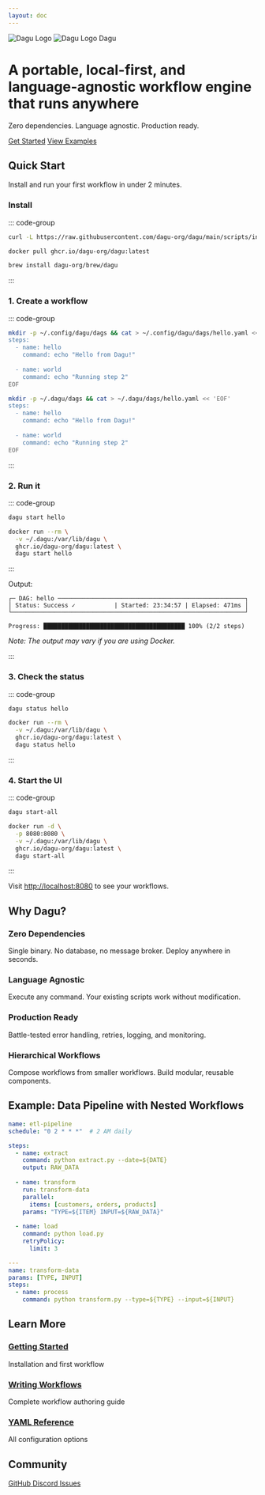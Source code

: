 ```yaml
---
layout: doc
---
```


<div class="logo-section">
  <div class="logo-container">
    <img src="/logo-light.svg" alt="Dagu Logo" class="logo-light logo-icon">
    <img src="/logo-dark.webp" alt="Dagu Logo" class="logo-dark logo-icon">
    <span class="logo-text">Dagu</span>
  </div>
</div>

<div class="tagline">
  <h1>A portable, local-first, and language-agnostic workflow engine that runs anywhere</h1>
  <p>Zero dependencies. Language agnostic. Production ready.</p>
</div>


<div class="hero-section">
  <div class="hero-actions">
    <a href="/getting-started/quickstart" class="VPButton brand">Get Started</a>
    <a href="/writing-workflows/examples/" class="VPButton alt">View Examples</a>
  </div>
</div>

## Quick Start

Install and run your first workflow in under 2 minutes.

### Install

::: code-group

```bash [macOS/Linux]
curl -L https://raw.githubusercontent.com/dagu-org/dagu/main/scripts/installer.sh | bash
```

```bash [Docker]
docker pull ghcr.io/dagu-org/dagu:latest
```

```bash [Homebrew]
brew install dagu-org/brew/dagu
```

:::

### 1. Create a workflow

::: code-group

```bash [Binary]
mkdir -p ~/.config/dagu/dags && cat > ~/.config/dagu/dags/hello.yaml << 'EOF'
steps:
  - name: hello
    command: echo "Hello from Dagu!"
    
  - name: world
    command: echo "Running step 2"
EOF
```

```bash [Docker]
mkdir -p ~/.dagu/dags && cat > ~/.dagu/dags/hello.yaml << 'EOF'
steps:
  - name: hello
    command: echo "Hello from Dagu!"
    
  - name: world
    command: echo "Running step 2"
EOF
```

:::

### 2. Run it

::: code-group

```bash [Binary]
dagu start hello
```

```bash [Docker]
docker run --rm \
  -v ~/.dagu:/var/lib/dagu \
  ghcr.io/dagu-org/dagu:latest \
  dagu start hello
```

:::

Output:
```
┌─ DAG: hello ─────────────────────────────────────────────────────┐
│ Status: Success ✓           | Started: 23:34:57 | Elapsed: 471ms │
└──────────────────────────────────────────────────────────────────┘

Progress: ████████████████████████████████████████ 100% (2/2 steps)
```

*Note: The output may vary if you are using Docker.*

:::

### 3. Check the status

::: code-group

```bash [Binary]
dagu status hello
```

```bash [Docker]
docker run --rm \
  -v ~/.dagu:/var/lib/dagu \
  ghcr.io/dagu-org/dagu:latest \
  dagu status hello
```

:::

### 4. Start the UI

::: code-group

```bash [Binary]
dagu start-all
```

```bash [Docker]
docker run -d \
  -p 8080:8080 \
  -v ~/.dagu:/var/lib/dagu \
  ghcr.io/dagu-org/dagu:latest \
  dagu start-all
```

:::

Visit [http://localhost:8080](http://localhost:8080) to see your workflows.

## Why Dagu?

### Zero Dependencies
Single binary. No database, no message broker. Deploy anywhere in seconds.

### Language Agnostic  
Execute any command. Your existing scripts work without modification.

### Production Ready
Battle-tested error handling, retries, logging, and monitoring.

### Hierarchical Workflows
Compose workflows from smaller workflows. Build modular, reusable components.

## Example: Data Pipeline with Nested Workflows

```yaml
name: etl-pipeline
schedule: "0 2 * * *"  # 2 AM daily

steps:
  - name: extract
    command: python extract.py --date=${DATE}
    output: RAW_DATA
    
  - name: transform
    run: transform-data
    parallel:
      items: [customers, orders, products]
    params: "TYPE=${ITEM} INPUT=${RAW_DATA}"
    
  - name: load
    command: python load.py
    retryPolicy:
      limit: 3

---
name: transform-data
params: [TYPE, INPUT]
steps:
  - name: process
    command: python transform.py --type=${TYPE} --input=${INPUT}
```

## Learn More

<div class="next-steps">
  <div class="step-card">
    <h3><a href="/getting-started/">Getting Started</a></h3>
    <p>Installation and first workflow</p>
  </div>
  <div class="step-card">
    <h3><a href="/writing-workflows/">Writing Workflows</a></h3>
    <p>Complete workflow authoring guide</p>
  </div>
  <div class="step-card">
    <h3><a href="/reference/yaml">YAML Reference</a></h3>
    <p>All configuration options</p>
  </div>
</div>

## Community

<div class="community-links">
  <a href="https://github.com/dagu-org/dagu" class="community-link">
    <span class="icon">GitHub</span>
  </a>
  <a href="https://discord.gg/gpahPUjGRk" class="community-link">
    <span class="icon">Discord</span>
  </a>
  <a href="https://github.com/dagu-org/dagu/issues" class="community-link">
    <span class="icon">Issues</span>
  </a>
</div>
